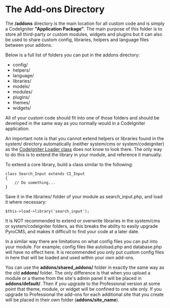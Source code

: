 # The Add-ons Directory

The **/addons** directory is the main location for all custom code and is simply a CodeIgniter **"Application Package"**. The main purpose of this folder is to store all third-party or custom modules, widgets and plugins but it can also be used to share custom config, libraries, helpers and language files between your addons.

Below is a full list of folders you can put in the addons directory:

* config/
* helpers/
* language/
* libraries/
* models/
* modules/
* plugins/
* themes/
* widgets/

All of your custom code should fit into one of those folders and should be developed in the same way as you normally would in a CodeIgniter application.

An important note is that you cannot extend helpers or libraries found in the system/ directory automatically (neither system/cms or system/codeigniter) as the <a href="http://codeigniter.com/user_guide/libraries/loader.html" target="_blank">CodeIgniter Loader class</a> does not know to look there. The only way to do this is to extend the library in your module, and reference it manually.

To extend a core library, build a class similar to the following:

    class Search_Input extends CI_Input
    {
        // Do something...
    }

Save it in the libraries/ folder of your module as search_input.php, and load it where necessary:

    $this->load->library('search_input');

It is NOT recommended to extend or overwrite libraries in the system/cms or system/codeigniter folders, as this breaks the ability to easily upgrade PyroCMS, and makes it difficult to find your code at a later date.

In a similar way there are limitations on what config files you can put into your module. For example; config files like autoload.php and database.php will have no effect here. It is recommended you only put custom config files in here that will be loaded and used within your own add-ons.

You can use the **addons/shared\_addons/** folder in exactly the same way as the old **addons/** folder. The only difference is that when you upload a module or a theme from the site's admin panel it will be placed in **addons/default/**. Then if you upgrade to the Professional version at some point that theme, module, or widget will be confined to one site only. If you upgrade to Professional the add-ons for each additional site that you create will be placed in their own folder (**addons/__site\_name__**).